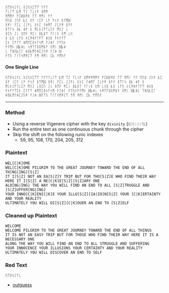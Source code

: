 ```
ᚢᛠᛝᛋᛇᚠᚳ ᚱᛇᚢᚷᛈᛠᛠ ᚠᚹᛉ
ᛏᚳᛚᛠ ᚣᛗ ᛠᛇ ᛏᚳᚾᚫ ᛝᛗᛡ
ᛡᛗᛗᚹ ᚫᛈᛞᛝᛡᚱ ᚩᛠ ᛡᛗᛁ ᚠᚠ
ᛖᚢᛝ ᛇᚢᚫ ᚣᛈ ᚱᚫ ᛁᛈᚫ ᚳᚫ ᚫᚾᚹ ᛒᛉᛗᛞ
ᚱᛡᛁ ᚠᛈᚳ ᛇᛇᚫᚳ ᚱᚦᛈ ᚠᛄᛗᚩ ᛇᚳᚹᛡ ᛒᚫᚹ
ᛒᛠᛚᛋ ᚱᚣ ᛄᚫ ᚱ ᛗᚳᚦᛇᚫᛏᚳᛈᚹ ᛗᚷᛇ ᚳ
ᛝᛈᚢ ᛇᚳ ᚱᛖᚹ ᛡᛈᛁ ᛒᚣᛒᛉ ᚠᛚᛁᚱ ᚱᛗ ᚳᚷ
ᛒ ᚣᚱ ᚳᚠᚢ ᚦᛈᛡᛄᚹᛏᚠᛠ ᛄᚷᛒ ᚫᚦᚠᚠᛠ
ᛈᚦ ᛈᚠᚪᛉ ᛄᛗᛖᛈᛝᛋᚩᛋᛗ ᚹᛇᛄᛚ ᚹᛉᚢᚦ
ᚫᚹᛗᚦ ᛞᚣᛄᚳ ᛋᛡᛉᚩᛝᚱᛗᛒᚹ ᚱᛗᛁ ᛞᚣᛄ
ᚳ ᛉᚻᚢᚣᛈᛚ ᛄᛝᚣᛗᚠᛄᛈᛇᚢᛡ ᚹᛇᛄ ᛞ
ᚹᛉᚢ ᚪᛚᚪᛋᛗᛡᛇᛉ ᚫᛗ ᛡᛗᛁ ᛈᚣ ᚫᛗᚢᚠ
```

#### One Single Line
```
ᚢᛠᛝᛋᛇᚠᚳ ᚱᛇᚢᚷᛈᛠᛠ ᚠᚹᛉᛏᚳᛚᛠ ᚣᛗ ᛠᛇ ᛏᚳᚾᚫ ᛝᛗᛡᛡᛗᛗᚹ ᚫᛈᛞᛝᛡᚱ ᚩᛠ ᛡᛗᛁ ᚠᚠ ᛖᚢᛝ ᛇᚢᚫ ᚣᛈ ᚱᚫ ᛁᛈᚫ ᚳᚫ ᚫᚾᚹ ᛒᛉᛗᛞ ᚱᛡᛁ ᚠᛈᚳ ᛇᛇᚫᚳ ᚱᚦᛈ ᚠᛄᛗᚩ ᛇᚳᚹᛡ ᛒᚫᚹ ᛒᛠᛚᛋ ᚱᚣ ᛄᚫ ᚱ ᛗᚳᚦᛇᚫᛏᚳᛈᚹ ᛗᚷᛇ ᚳᛝᛈᚢ ᛇᚳ ᚱᛖᚹ ᛡᛈᛁ ᛒᚣᛒᛉ ᚠᛚᛁᚱ ᚱᛗ ᚳᚷᛒ ᚣᚱ ᚳᚠᚢ ᚦᛈᛡᛄᚹᛏᚠᛠ ᛄᚷᛒ ᚫᚦᚠᚠᛠᛈᚦ ᛈᚠᚪᛉ ᛄᛗᛖᛈᛝᛋᚩᛋᛗ ᚹᛇᛄᛚ ᚹᛉᚢᚦᚫᚹᛗᚦ ᛞᚣᛄᚳ ᛋᛡᛉᚩᛝᚱᛗᛒᚹ ᚱᛗᛁ ᛞᚣᛄᚳ ᛉᚻᚢᚣᛈᛚ ᛄᛝᚣᛗᚠᛄᛈᛇᚢᛡ ᚹᛇᛄ ᛞᚹᛉᚢ ᚪᛚᚪᛋᛗᛡᛇᛉ ᚫᛗ ᛡᛗᛁ ᛈᚣ ᚫᛗᚢᚠ 
```

---

### Method

* Using a reverse Vigenere cipher with the key `divinity` (`ᛞᛁᚢᛁᚾᛁᛏᚣ`)
* Run the entire text as one continuous chunk through the cipher
* Skip the shift on the following runic indexes
  * 59, 95, 108, 170, 204, 205, 312

### Plaintext
```
WEL[C|K]OME
WEL[C|K]OME PILGRIM TO THE GREAT JOURNEY TOWARD THE END OF ALL TH[NG|ING][S|Z]
IT I[S|Z] NOT AN EA[S|Z]Y TRIP BUT FOR THO[S|Z]E WHO FIND THEIR WAY HERE IT I[S|Z] A NE[C|K]E[S|Z][S|Z]ARY ONE
ALO[NG|ING] THE WAY YOU WILL FIND AN END TO ALL [S|Z]TRUGGLE AND [S|Z]UFFER[NG|ING]
YOUR INNO[C|K]EN[C|K]E YOUR ILLU[S|Z][IA|IO]N[S|Z] YOUR [C|K]ERTAINTY AND YOUR REALITY
ULTIMATELY YOU WILL DI[S|Z][C|K]OUER AN END TO [S|Z]ELF
```

### Cleaned up Plaintext
```
WELCOME
WELCOME PILGRIM TO THE GREAT JOURNEY TOWARD THE END OF ALL THINGS
IT IS NOT AN EASY TRIP BUT FOR THOSE WHO FIND THEIR WAY HERE IT IS A NECESSARY ONE
ALONG THE WAY YOU WILL FIND AN END TO ALL STRUGGLE AND SUFFERING
YOUR INNOCENCE YOUR ILLUSIONS YOUR CERTAINTY AND YOUR REALITY
ULTIMATELY YOU WILL DISCOVER AN END TO SELF
```

### Red Text

```
ᚢᛠᛝᛋᛇᚠᚳ
```
* [outguess](../../messages/2014/liber_primus/03.jpg.asc)
